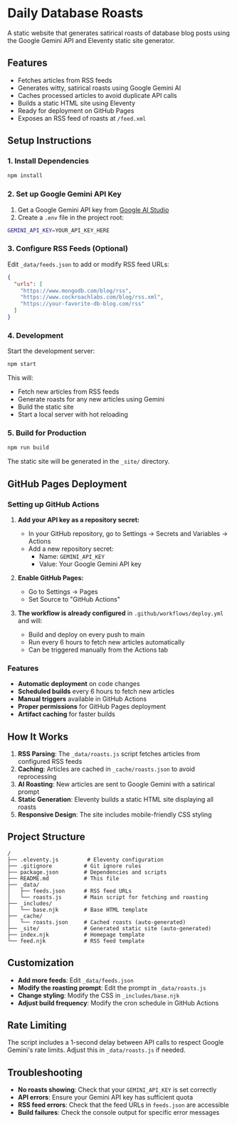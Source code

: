 # Daily Database Roasts

A static website that generates satirical roasts of database blog posts using the Google Gemini API and Eleventy static site generator.

## Features

- Fetches articles from RSS feeds
- Generates witty, satirical roasts using Google Gemini AI
- Caches processed articles to avoid duplicate API calls
- Builds a static HTML site using Eleventy
- Ready for deployment on GitHub Pages
- Exposes an RSS feed of roasts at `/feed.xml`

## Setup Instructions

### 1. Install Dependencies

```bash
npm install
```

### 2. Set up Google Gemini API Key

1. Get a Google Gemini API key from [Google AI Studio](https://makersuite.google.com/app/apikey)
2. Create a `.env` file in the project root:

```bash
GEMINI_API_KEY=YOUR_API_KEY_HERE
```

### 3. Configure RSS Feeds (Optional)

Edit `_data/feeds.json` to add or modify RSS feed URLs:

```json
{
  "urls": [
    "https://www.mongodb.com/blog/rss",
    "https://www.cockroachlabs.com/blog/rss.xml",
    "https://your-favorite-db-blog.com/rss"
  ]
}
```

### 4. Development

Start the development server:

```bash
npm start
```

This will:
- Fetch new articles from RSS feeds
- Generate roasts for any new articles using Gemini
- Build the static site
- Start a local server with hot reloading

### 5. Build for Production

```bash
npm run build
```

The static site will be generated in the `_site/` directory.

## GitHub Pages Deployment

### Setting up GitHub Actions

1. **Add your API key as a repository secret:**
   - In your GitHub repository, go to Settings → Secrets and Variables → Actions
   - Add a new repository secret:
     - Name: `GEMINI_API_KEY`
     - Value: Your Google Gemini API key

2. **Enable GitHub Pages:**
   - Go to Settings → Pages
   - Set Source to "GitHub Actions"

3. **The workflow is already configured** in `.github/workflows/deploy.yml` and will:
   - Build and deploy on every push to main
   - Run every 6 hours to fetch new articles automatically
   - Can be triggered manually from the Actions tab

### Features

- **Automatic deployment** on code changes
- **Scheduled builds** every 6 hours to fetch new articles
- **Manual triggers** available in GitHub Actions
- **Proper permissions** for GitHub Pages deployment
- **Artifact caching** for faster builds

## How It Works

1. **RSS Parsing**: The `_data/roasts.js` script fetches articles from configured RSS feeds
2. **Caching**: Articles are cached in `_cache/roasts.json` to avoid reprocessing
3. **AI Roasting**: New articles are sent to Google Gemini with a satirical prompt
4. **Static Generation**: Eleventy builds a static HTML site displaying all roasts
5. **Responsive Design**: The site includes mobile-friendly CSS styling

## Project Structure

```
/
├── .eleventy.js         # Eleventy configuration
├── .gitignore          # Git ignore rules
├── package.json        # Dependencies and scripts
├── README.md           # This file
├── _data/
│   ├── feeds.json      # RSS feed URLs
│   └── roasts.js       # Main script for fetching and roasting
├── _includes/
│   └── base.njk        # Base HTML template
├── _cache/
│   └── roasts.json     # Cached roasts (auto-generated)
├── _site/              # Generated static site (auto-generated)
├── index.njk           # Homepage template
└── feed.njk            # RSS feed template
```

## Customization

- **Add more feeds**: Edit `_data/feeds.json`
- **Modify the roasting prompt**: Edit the prompt in `_data/roasts.js`
- **Change styling**: Modify the CSS in `_includes/base.njk`
- **Adjust build frequency**: Modify the cron schedule in GitHub Actions

## Rate Limiting

The script includes a 1-second delay between API calls to respect Google Gemini's rate limits. Adjust this in `_data/roasts.js` if needed.

## Troubleshooting

- **No roasts showing**: Check that your `GEMINI_API_KEY` is set correctly
- **API errors**: Ensure your Gemini API key has sufficient quota
- **RSS feed errors**: Check that the feed URLs in `feeds.json` are accessible
- **Build failures**: Check the console output for specific error messages